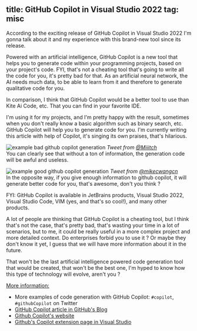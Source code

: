 ﻿title: GitHub Copilot in Visual Studio 2022
tag: misc
---
According to the exciting release of GitHub Copilot in Visual Studio 2022
I'm gonna talk about it and my experience with this brand-new tool since its release.

Powered with an artificial intelligence, GitHub Copilot is a new tool that helps you to generate code within your programming projects, based on your project's code.
FYI, that's not a cheating tool that's going to write all the code for you, it's pretty bad for that. As an artificial neural network, the AI needs much data, to be able to learn from it and therefore to generate qualitative code for you.

In comparison, I think that GitHub Copilot would be a better tool to use than Kite Ai Code, etc. That you can find in your favorite IDE.

I'm using it for my projects, and I'm pretty happy with the result, sometimes when you don't really know a basic algorithm such as binary search, etc. GitHub Copilot will help you to generate code for you. I'm currently writing this article with help of Copilot, it's singing its own praises, that's hilarious.

![example bad github copilot generation](https://pbs.twimg.com/media/FOr6UJ6WYBM38YQ?format=jpg&name=medium)
*Tweet from [@Miiitch](https://twitter.com/Miiitch)*    
You can clearly see that without a ton of information, the generation code will be awful and useless.

![example good github copilot generation](https://pbs.twimg.com/media/FPB_F1hVgAAtOjg?format=png&name=900x900)
*Tweet from [@mikecwangcn](https://twitter.com/mikecwangcn)*    
In the opposite way, if you give enough information to github copilot, it will generate better code for you, that's awesome, don't you think ?

FYI: GitHub Copilot is available in JetBrains products, Visual Studio 2022, Visual Studio Code, VIM (yes, and that's so cool!), and many other products.

A lot of people are thinking that GitHub Copilot is a cheating tool, but I think that's not the case, that's pretty bad, that's wasting your time in a lot of scenarios, but to me, it could be really useful in a more complex project and more detailed context.
Do enterprises forbid you to use it ? Or maybe they don't know it yet, I guess that we will have more information about it in the future.

That won't be the last artificial intelligence powered code generation tool that would be created, that won't be the best one, I'm hyped to know how this type of technology will evolve, aren't you ?

<u>More information:</u>
- More examples of code generation with GitHub Copilot: `#copilot`, `#githubCopilot` on Twitter
- [GitHub Copilot article in GitHub's Blog](https://github.blog/2022-03-29-github-copilot-now-available-for-visual-studio-2022/)
- [Github Copilot's website](https://copilot.github.com/)
- [Github's Copilot extension page in Visual Studio](https://marketplace.visualstudio.com/items?itemName=GitHub.Copilot)


